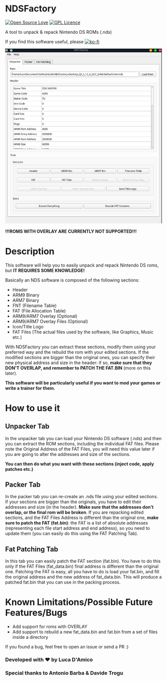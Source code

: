 # NDSFactory
[![Open Source Love](https://badges.frapsoft.com/os/v1/open-source.svg?v=103)](https://github.com/ellerbrock/open-source-badges/)
[![GPL Licence](https://badges.frapsoft.com/os/gpl/gpl.png?v=103)](https://opensource.org/licenses/GPL-3.0/)


A tool to unpack &amp; repack Nintendo DS ROMs (.nds)

If you find this software useful, please [![ko-fi](https://www.ko-fi.com/img/githubbutton_sm.svg)](https://ko-fi.com/Z8Z511SOI)

![screenshot](https://raw.githubusercontent.com/Luca1991/NDSFactory/master/screenshot.png)

**!!!ROMS WITH OVERLAY ARE CURRENTLY NOT SUPPORTED!!!**

# Description

This software will help you to easily unpack and repack Nintendo DS roms, but **IT REQUIRES SOME KNOWLEDGE!**

Basically an NDS software is composed of the following sections:
* Header
* ARM9 Binary
* ARM7 Binary
* FNT (Filename Table)
* FAT (File Allocation Table)
* ARM9/ARM7 Overlay (Optional)
* ARM9/ARM7 Overlay Files (Optional)
* Icon/Title Logo
* FAT Files (The actual files used by the software, like Graphics, Music etc.)

With NDSFactory you can extract these sections, modify them using your preferred way and the rebuild the rom with your edited sections.
If the modified sections are bigger than the original ones, you can specify their new physical address and size in the header: if so, **make
sure that they DON'T OVERLAP, and remember to PATCH THE FAT.BIN** (more on this later).

**This software will be particularly useful if you want to mod your games or write a trainer for them.**

# How to use it

## Unpacker Tab
In the unpacker tab you can load your Nintendo DS software (.nds) and then you can extract the ROM sections, including the individual FAT files.
Please note the Original Address of the FAT Files, you will need this value later if you are going to alter the addresses and size of the sections.

**You can then do what you want with these sections (inject code, apply patches etc.)**

## Packer Tab
In the packer tab you can re-create an .nds file using your edited sections. If your sections are bigger than the originals, you have to edit their addresses and size (in the header). **Make sure that the addresses don't overlap, or the final rom will be broken**. If you are repacking edited sections, and the FAT Files Address is different than the original one, **make sure to patch the FAT (fat.bin)**: the FAT is a list of absolute addresses (representing each file start address and end address), so you need to update them (you can easily do this using the FAT Patching Tab).

## Fat Patching Tab
In this tab you can easily patch the FAT section (fat.bin). You have to do this only if the FAT Files (fat_data.bin) final address is different than the original one.
Patching the FAT is easy, all you have to do is load your fat.bin, and fill the original address and the new address of fat_data.bin. This will produce a patched fat.bin that
you can use in the packing process.

# Known Limitations/Possible Future Features/Bugs

* Add support for roms with OVERLAY
* Add support to rebuild a new fat_data.bin and fat.bin from a set of files inside a directory

If you found a bug, feel free to open an issue or send a PR :)

### Developed with ❤ by Luca D'Amico
### Special thanks to Antonio Barba & Davide Trogu
